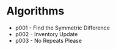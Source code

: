 # Algorithms

- p001 - Find the Symmetric Difference
- p002 - Inventory Update
- p003 - No Repeats Please
